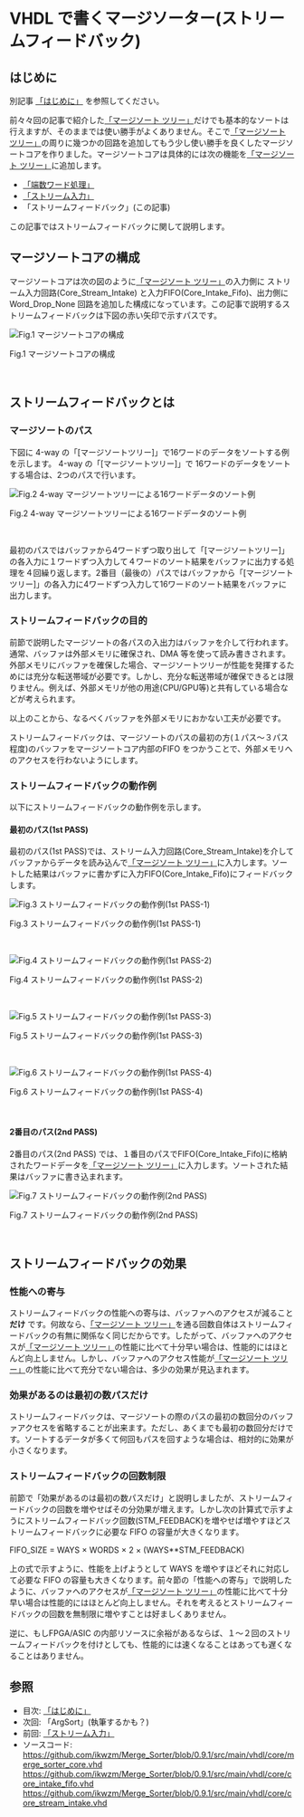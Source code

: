
# VHDL で書くマージソーター(ストリームフィードバック)



## はじめに


別記事 [「はじめに」] を参照してください。

前々々回の記事で紹介した[「マージソート ツリー」]だけでも基本的なソートは行えますが、そのままでは使い勝手がよくありません。そこで[「マージソート ツリー」]の周りに幾つかの回路を追加してもう少し使い勝手を良くしたマージソートコアを作りました。マージソートコアは具体的には次の機能を[「マージソート ツリー」]に追加します。

  * [「端数ワード処理」]	
  * [「ストリーム入力」]
  * 「ストリームフィードバック」(この記事)



この記事ではストリームフィードバックに関して説明します。




## マージソートコアの構成


マージソートコアは次の図のように[「マージソート ツリー」]の入力側に ストリーム入力回路(Core_Stream_Intake) と入力FIFO(Core_Intake_Fifo)、出力側にWord_Drop_None 回路を追加した構成になっています。この記事で説明するストリームフィードバックは下図の赤い矢印で示すパスです。


![Fig.1 マージソートコアの構成](image/12_merge_sort_core_3_1.jpg "Fig.1 マージソートコアの構成")

Fig.1 マージソートコアの構成

<br />




## ストリームフィードバックとは



### マージソートのパス


下図に 4-way の「[マージソートツリー]」で16ワードのデータをソートする例を示します。 4-way の「[マージソートツリー]」で 16ワードのデータをソートする場合は、2つのパスで行います。


![Fig.2 4-way マージソートツリーによる16ワードデータのソート例](image/12_merge_sort_core_3_2.jpg "Fig.2 4-way マージソートツリーによる16ワードデータのソート例")

Fig.2 4-way マージソートツリーによる16ワードデータのソート例

<br />

最初のパスではバッファから4ワードずつ取り出して「[マージソートツリー]」の各入力に１ワードずつ入力して４ワードのソート結果をバッファに出力する処理を４回繰り返します。2番目（最後の）パスではバッファから「[マージソートツリー]」の各入力に4ワードずつ入力して16ワードのソート結果をバッファに出力します。




### ストリームフィードバックの目的


前節で説明したマージソートの各パスの入出力はバッファを介して行われます。通常、バッファは外部メモリに確保され、DMA 等を使って読み書きされます。外部メモリにバッファを確保した場合、マージソートツリーが性能を発揮するためには充分な転送帯域が必要です。しかし、充分な転送帯域が確保できるとは限りません。例えば、外部メモリが他の用途(CPU/GPU等)と共有している場合などが考えられます。

以上のことから、なるべくバッファを外部メモリにおかない工夫が必要です。

ストリームフィードバックは、マージソートのパスの最初の方(１パス〜３パス程度)のバッファをマージソートコア内部のFIFO をつかうことで、外部メモリへのアクセスを行わないようにします。




### ストリームフィードバックの動作例


以下にストリームフィードバックの動作例を示します。


#### 最初のパス(1st PASS)


最初のパス(1st PASS)では、ストリーム入力回路(Core_Stream_Intake)を介してバッファからデータを読み込んで[「マージソート ツリー」]に入力します。ソートした結果はバッファに書かずに入力FIFO(Core_Intake_Fifo)にフィードバックします。


![Fig.3 ストリームフィードバックの動作例(1st PASS-1)](image/12_merge_sort_core_3_3.jpg "Fig.3 ストリームフィードバックの動作例(1st PASS-1)")

Fig.3 ストリームフィードバックの動作例(1st PASS-1)

<br />


![Fig.4 ストリームフィードバックの動作例(1st PASS-2)](image/12_merge_sort_core_3_4.jpg "Fig.4 ストリームフィードバックの動作例(1st PASS-2)")

Fig.4 ストリームフィードバックの動作例(1st PASS-2)

<br />




![Fig.5 ストリームフィードバックの動作例(1st PASS-3)](image/12_merge_sort_core_3_5.jpg "Fig.5 ストリームフィードバックの動作例(1st PASS-3)")

Fig.5 ストリームフィードバックの動作例(1st PASS-3)

<br />




![Fig.6 ストリームフィードバックの動作例(1st PASS-4)](image/12_merge_sort_core_3_6.jpg "Fig.6 ストリームフィードバックの動作例(1st PASS-4)")

Fig.6 ストリームフィードバックの動作例(1st PASS-4)

<br />




#### 2番目のパス(2nd PASS)


2番目のパス(2nd PASS) では、１番目のパスでFIFO(Core_Intake_Fifo)に格納されたワードデータを[「マージソート ツリー」]に入力します。ソートされた結果はバッファに書き込まれます。


![Fig.7 ストリームフィードバックの動作例(2nd PASS)](image/12_merge_sort_core_3_7.jpg "Fig.7 ストリームフィードバックの動作例(2nd PASS)")

Fig.7 ストリームフィードバックの動作例(2nd PASS)

<br />




## ストリームフィードバックの効果



### 性能への寄与


ストリームフィードバックの性能への寄与は、バッファへのアクセスが減ること  __だけ__  です。何故なら、[「マージソート ツリー」]を通る回数自体はストリームフィードバックの有無に関係なく同じだからです。したがって、バッファへのアクセスが[「マージソート ツリー」]の性能に比べて十分早い場合は、性能的にはほとんど向上しません。しかし、バッファへのアクセス性能が[「マージソート ツリー」]の性能に比べて充分でない場合は、多少の効果が見込まれます。




### 効果があるのは最初の数パスだけ


ストリームフィードバックは、マージソートの際のパスの最初の数回分のバッファアクセスを省略することが出来ます。ただし、あくまでも最初の数回分だけです。ソートするデータが多くて何回もパスを回すような場合は、相対的に効果が小さくなります。




### ストリームフィードバックの回数制限


前節で「効果があるのは最初の数パスだけ」と説明しましたが、ストリームフィードバックの回数を増やせばその分効果が増えます。しかし次の計算式で示すようにストリームフィードバック回数(STM_FEEDBACK)を増やせば増やすほどストリームフィードバックに必要な FIFO の容量が大きくなります。



FIFO_SIZE = WAYS × WORDS × 2 × (WAYS\*\*STM_FEEDBACK)



上の式で示すように、性能を上げようとして WAYS を増やすほどそれに対応して必要な FIFO の容量も大きくなります。前々節の「性能への寄与」で説明したように、バッファへのアクセスが[「マージソート ツリー」]の性能に比べて十分早い場合は性能的にはほとんど向上しません。それを考えるとストリームフィードバックの回数を無制限に増やすことは好ましくありません。



逆に、もしFPGA/ASIC の内部リソースに余裕があるならば、１〜２回のストリームフィードバックを付けとしても、性能的には速くなることはあっても遅くなることはありません。








## 参照


* 目次: [「はじめに」]
* 次回: 「ArgSort」(執筆するかも？)
* 前回: [「ストリーム入力」]
* ソースコード:   
https://github.com/ikwzm/Merge_Sorter/blob/0.9.1/src/main/vhdl/core/merge_sorter_core.vhd   
https://github.com/ikwzm/Merge_Sorter/blob/0.9.1/src/main/vhdl/core/core_intake_fifo.vhd   
https://github.com/ikwzm/Merge_Sorter/blob/0.9.1/src/main/vhdl/core/core_stream_intake.vhd


[「はじめに」]: ./01_introduction.md "「VHDL で書くマージソーター(はじめに)」"
[「ワードの定義」]: ./02_word_package.md "「VHDL で書くマージソーター(ワードの定義)」"
[「ワード比較器」]: ./03_word_compare.md "「VHDL で書くマージソーター(ワード比較器)」"
[「ソーティングネットワーク」]: ./04_sorting_network.md "「VHDL で書くマージソーター(ソーティングネットワーク)」"
[「バイトニックマージソート」]: ./05_bitonic_sorter.md "「VHDL で書くマージソーター(バイトニックマージソート)」"
[「バッチャー奇偶マージソート」]: ./06_oddeven_sorter.md "「VHDL で書くマージソーター(バッチャー奇偶マージソート)」"
[「シングルワード マージソート ノード」]: ./07_merge_sort_node_single.md "「VHDL で書くマージソーター(シングルワード マージソート ノード)」"
[「マルチワード マージソート ノード」]: ./08_merge_sort_node_multi.md "「VHDL で書くマージソーター(マルチワード マージソート ノード)」"
[「マージソート ツリー」]: ./09_merge_sort_tree.md "「VHDL で書くマージソーター(マージソート ツリー)」"
[「端数ワード処理」]: ./10_merge_sort_core_1.md "「VHDL で書くマージソーター(端数ワード処理)」"
[「ストリーム入力」]: ./11_merge_sort_core_2.md "「VHDL で書くマージソーター(ストリーム入力)」"
[「ストリームフィードバック」]: ./12_merge_sort_core_3.md "「VHDL で書くマージソーター(ストリームフィードバック)」"
[ACRi]: https://www.acri.c.titech.ac.jp/wp "アダプティブコンピューティング研究推進体(ACRi)"
[アダプティブコンピューティング研究推進体(ACRi)]: https://www.acri.c.titech.ac.jp/wp "アダプティブコンピューティング研究推進体(ACRi)"
[「FPGAを使って基本的なアルゴリズムのソーティングを劇的に高速化(1)」]: https://www.acri.c.titech.ac.jp/wordpress/archives/132 "「FPGAを使って基本的なアルゴリズムのソーティングを劇的に高速化(1)」"
[「FPGAを使って基本的なアルゴリズムのソーティングを劇的に高速化(2)」]: https://www.acri.c.titech.ac.jp/wordpress/archives/501 "「FPGAを使って基本的なアルゴリズムのソーティングを劇的に高速化(2)」"
[「FPGAを使って基本的なアルゴリズムのソーティングを劇的に高速化(3)」]: https://www.acri.c.titech.ac.jp/wordpress/archives/2393 "「FPGAを使って基本的なアルゴリズムのソーティングを劇的に高速化(3)」"
[「FPGAを使って基本的なアルゴリズムのソーティングを劇的に高速化(4)」]: https://www.acri.c.titech.ac.jp/wordpress/archives/3888 "「FPGAを使って基本的なアルゴリズムのソーティングを劇的に高速化(4)」"
[「FPGAを使って基本的なアルゴリズムのソーティングを劇的に高速化(5)」]: https://www.acri.c.titech.ac.jp/wordpress/archives/4713 "「FPGAを使って基本的なアルゴリズムのソーティングを劇的に高速化(5)」"
